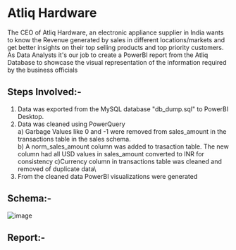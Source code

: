 # Atliq Hardware

The CEO of Atliq Hardware, an electronic appliance supplier in India wants to know the Revenue generated by sales in different locations/markets and get better insights on their top selling products and top priority customers. As Data Analysts it's our job to create a PowerBI report from the Atliq Database to showcase the visual representation of the information required by the business officials

## Steps Involved:-
1) Data was exported from the MySQL database "db_dump.sql" to PowerBI Desktop.
2) Data was cleaned using PowerQuery\
 a) Garbage Values like 0 and -1 were removed from sales_amount in the transactions table in the sales schema.\
 b) A norm_sales_amount column was added to trasaction table. The new column had all USD values in sales_amount converted to INR for\
    consistency
 c)Currency column in transactions table was cleaned and removed of duplicate data\
3) From the cleaned data PowerBI visualizations were generated

## Schema:-
![image](https://github.com/AkshayJay-99/Atliq_Hardware_PowerBI/assets/89893927/43e6a359-b895-4fd6-95d2-3ac23300140c)


## Report:-
